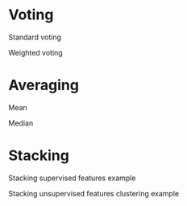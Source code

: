 # Voting

Standard voting

Weighted voting

# Averaging

Mean

Median

# Stacking

Stacking supervised features example

Stacking unsupervised features clustering example